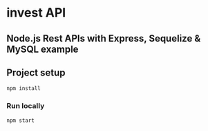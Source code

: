 # invest API 

## Node.js Rest APIs with Express, Sequelize & MySQL example

## Project setup
```
npm install
```

### Run locally
```
npm start
```
